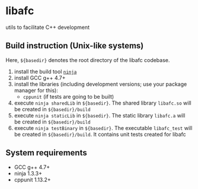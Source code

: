 libafc
======

utils to facilitate C++ development

Build instruction (Unix-like systems)
-------------------------------------

Here, `${basedir}` denotes the root directory of the libafc codebase.

1. install the build tool [`ninja`](https://github.com/martine/ninja)
2. install GCC g++ 4.7+
3. install the libraries (including development versions; use your package manager for this):
    * `cppunit` (if tests are going to be built)
4. execute `ninja sharedLib` in `${basedir}`. The shared library `libafc.so` will be created in `${basedir}/build`
5. execute `ninja staticLib` in `${basedir}`. The static library `libafc.a` will be created in `${basedir}/build`
6. execute `ninja testBinary` in `${basedir}`. The executable `libafc_test` will be created in `${basedir}/build`. It contains unit tests created for libafc

System requirements
-------------------

* GCC g++ 4.7+
* ninja 1.3.3+
* cppunit 1.13.2+
